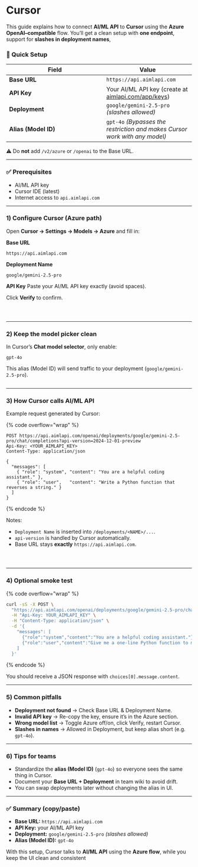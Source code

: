 # Cursor

This guide explains how to connect **AI/ML API** to **Cursor** using the **Azure OpenAI–compatible** flow. You’ll get a clean setup with **one endpoint**, support for **slashes in deployment names**,

### 🚀 Quick Setup

<table><thead><tr><th width="248">Field</th><th>Value</th></tr></thead><tbody><tr><td><strong>Base URL</strong></td><td><code>https://api.aimlapi.com</code></td></tr><tr><td><strong>API Key</strong></td><td>Your AI/ML API key (create at <a href="https://aimlapi.com/app/keys">aimlapi.com/app/keys</a>)</td></tr><tr><td><strong>Deployment</strong></td><td><code>google/gemini-2.5-pro</code> <em>(slashes allowed)</em></td></tr><tr><td><strong>Alias (Model ID)</strong></td><td><code>gpt-4o</code> <em>(Bypasses the restriction and makes Cursor work with any mode</em>l<em>)</em></td></tr></tbody></table>

⚠️ Do **not** add `/v2/azure` or `/openai` to the Base URL.

***

### ✅ Prerequisites

* AI/ML API key
* Cursor IDE (latest)
* Internet access to `api.aimlapi.com`

***

### 1) Configure Cursor (Azure path)

Open **Cursor → Settings → Models → Azure** and fill in:

**Base URL**

```
https://api.aimlapi.com
```

**Deployment Name**

```
google/gemini-2.5-pro
```

**API Key** Paste your AI/ML API key exactly (avoid spaces).

Click **Verify** to confirm.

<div align="left" data-with-frame="true"><figure><img src="../.gitbook/assets/1.png" alt=""><figcaption></figcaption></figure></div>

<div align="left" data-full-width="false" data-with-frame="true"><figure><img src="../.gitbook/assets/3.png" alt=""><figcaption></figcaption></figure></div>

<div align="left" data-with-frame="true"><figure><img src="../.gitbook/assets/4.png" alt=""><figcaption></figcaption></figure></div>



***

### 2) Keep the model picker clean

In Cursor’s **Chat model selector**, only enable:

```
gpt-4o
```

This alias (Model ID) will send traffic to your deployment (`google/gemini-2.5-pro`).

<div data-with-frame="true"><figure><img src="../.gitbook/assets/2.png" alt=""><figcaption></figcaption></figure></div>

***

### 3) How Cursor calls AI/ML API

Example request generated by Cursor:

{% code overflow="wrap" %}
```http
POST https://api.aimlapi.com/openai/deployments/google/gemini-2.5-pro/chat/completions?api-version=2024-12-01-preview
Api-Key: <YOUR_AIMLAPI_KEY>
Content-Type: application/json

{
  "messages": [
    { "role": "system", "content": "You are a helpful coding assistant." },
    { "role": "user",   "content": "Write a Python function that reverses a string." }
  ]
}
```
{% endcode %}

Notes:

* `Deployment Name` is inserted into `/deployments/<NAME>/...`.
* `api-version` is handled by Cursor automatically.
* Base URL stays **exactly** `https://api.aimlapi.com`.

<div align="left" data-with-frame="true"><figure><img src="../.gitbook/assets/6.png" alt=""><figcaption></figcaption></figure></div>

<div align="left" data-with-frame="true"><figure><img src="../.gitbook/assets/7.png" alt=""><figcaption></figcaption></figure></div>

<div align="left" data-with-frame="true"><figure><img src="../.gitbook/assets/8.png" alt=""><figcaption></figcaption></figure></div>

***

### 4) Optional smoke test

{% code overflow="wrap" %}
```bash
curl -sS -X POST \
  "https://api.aimlapi.com/openai/deployments/google/gemini-2.5-pro/chat/completions?api-version=2024-12-01-preview" \
  -H "Api-Key: YOUR_AIMLAPI_KEY" \
  -H "Content-Type: application/json" \
  -d '{
    "messages": [
      {"role":"system","content":"You are a helpful coding assistant."},
      {"role":"user","content":"Give me a one-line Python function to merge two dicts."}
    ]
  }'
```
{% endcode %}

You should receive a JSON response with `choices[0].message.content`.

***

### 5) Common pitfalls

* **Deployment not found** → Check Base URL & Deployment Name.
* **Invalid API key** → Re-copy the key, ensure it’s in the Azure section.
* **Wrong model list** → Toggle Azure off/on, click Verify, restart Cursor.
* **Slashes in names** → Allowed in Deployment, but keep alias short (e.g. `gpt-4o`).

***

### 6) Tips for teams

* Standardize the **alias (Model ID)** (`gpt-4o`) so everyone sees the same thing in Cursor.
* Document your **Base URL + Deployment** in team wiki to avoid drift.
* You can swap deployments later without changing the alias in UI.

***

### ✅ Summary (copy/paste)

* **Base URL:** `https://api.aimlapi.com`
* **API Key:** your AI/ML API key
* **Deployment:**  `google/gemini-2.5-pro` _(slashes allowed)_
* **Alias (Model ID):** `gpt-4o`

With this setup, Cursor talks to **AI/ML API** using the **Azure flow**, while you keep the UI clean and consistent
